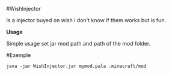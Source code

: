 #WishInjector

Is a injector buyed on wish i don't know if them works but is fun.

 **Usage**

 Simple usage set jar mod path and path of the mod folder.
 
 #Exemple
 ```
 java -jar WishInjector.jar mymod.pala .minecraft/mod
 ```
